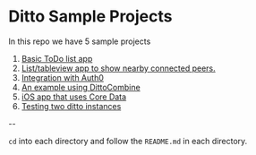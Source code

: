 # Ditto Sample Projects

In this repo we have 5 sample projects

1. [Basic ToDo list app](/tasks)
2. [List/tableview app to show nearby connected peers.](/peerslist)
3. [Integration with Auth0](/authentication)
4. [An example using DittoCombine](/DittoCombineExample)
5. [iOS app that uses Core Data](/ditto-core-data)
6. [Testing two ditto instances](/testing)

--

`cd` into each directory and follow the `README.md` in each directory.

